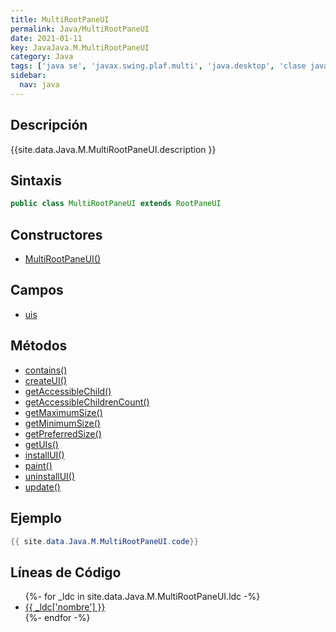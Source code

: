 ```yaml
---
title: MultiRootPaneUI
permalink: Java/MultiRootPaneUI
date: 2021-01-11
key: JavaJava.M.MultiRootPaneUI
category: Java
tags: ['java se', 'javax.swing.plaf.multi', 'java.desktop', 'clase java', 'Java 1.4']
sidebar: 
  nav: java
---
```


## Descripción
{{site.data.Java.M.MultiRootPaneUI.description }}

## Sintaxis
~~~java
public class MultiRootPaneUI extends RootPaneUI
~~~

## Constructores
* [MultiRootPaneUI()](/Java/MultiRootPaneUI/MultiRootPaneUI/)

## Campos
* [uis](/Java/MultiRootPaneUI/uis)

## Métodos
* [contains()](/Java/MultiRootPaneUI/contains)
* [createUI()](/Java/MultiRootPaneUI/createUI)
* [getAccessibleChild()](/Java/MultiRootPaneUI/getAccessibleChild)
* [getAccessibleChildrenCount()](/Java/MultiRootPaneUI/getAccessibleChildrenCount)
* [getMaximumSize()](/Java/MultiRootPaneUI/getMaximumSize)
* [getMinimumSize()](/Java/MultiRootPaneUI/getMinimumSize)
* [getPreferredSize()](/Java/MultiRootPaneUI/getPreferredSize)
* [getUIs()](/Java/MultiRootPaneUI/getUIs)
* [installUI()](/Java/MultiRootPaneUI/installUI)
* [paint()](/Java/MultiRootPaneUI/paint)
* [uninstallUI()](/Java/MultiRootPaneUI/uninstallUI)
* [update()](/Java/MultiRootPaneUI/update)

## Ejemplo
~~~java
{{ site.data.Java.M.MultiRootPaneUI.code}}
~~~

## Líneas de Código
<ul>
{%- for _ldc in site.data.Java.M.MultiRootPaneUI.ldc -%}
   <li>
       <a href="{{_ldc['url'] }}">{{ _ldc['nombre'] }}</a>
   </li>
{%- endfor -%}
</ul>
